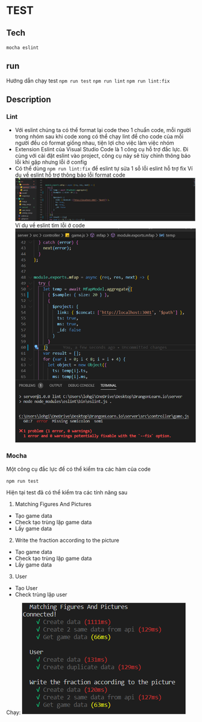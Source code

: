 # TEST
## Tech
 `mocha eslint`
## run 
Hướng dẫn chạy test
    `npm run test`
    `npm run lint`
    `npm run lint:fix`
## Description
### Lint
 - Với eslint chúng ta có thể format lại code theo 1 chuẩn code, mỗi người trong nhóm sau khi code xong có thể chạy lint để cho code của mỗi người đều có format giống nhau, tiện lợi cho việc làm việc nhóm
 - Extension Eslint của Visual Studio Code là 1 công cụ hỗ trợ đắc lực. Đi cùng với cài đặt eslint vào project, công cụ này sẽ tùy chỉnh thông báo lỗi khi gặp nhưng lỗi ở config
 - Có thể dùng `npm run lint:fix` để eslint tự sửa 1 sỗ lỗi eslint hỗ trợ fix
 Ví dụ về eslint hỗ trợ thông báo lỗi format code  <img src = "../image/lint_help.png" size = "10"> 
 Ví dụ về eslint tìm lỗi ở code <img src = "../image/lint_find.png" size = "10">
### Mocha
Một công cụ đắc lực để có thể kiểm tra các hàm của code

`npm run test`

Hiện tại test đã có thể kiểm tra các tính năng sau

1. Matching Figures And Pictures
  + Tạo game data
  + Check tạo trùng lặp game data
  + Lấy game data
2. Write the fraction according to the picture
  + Tạo game data
  + Check tạo trùng lặp game data
  + Lấy game data
3. User
  + Tạo User
  + Check trùng lặp user

Chạy:
 <img src = "../image/mocha_run.png" size = "10"> 
